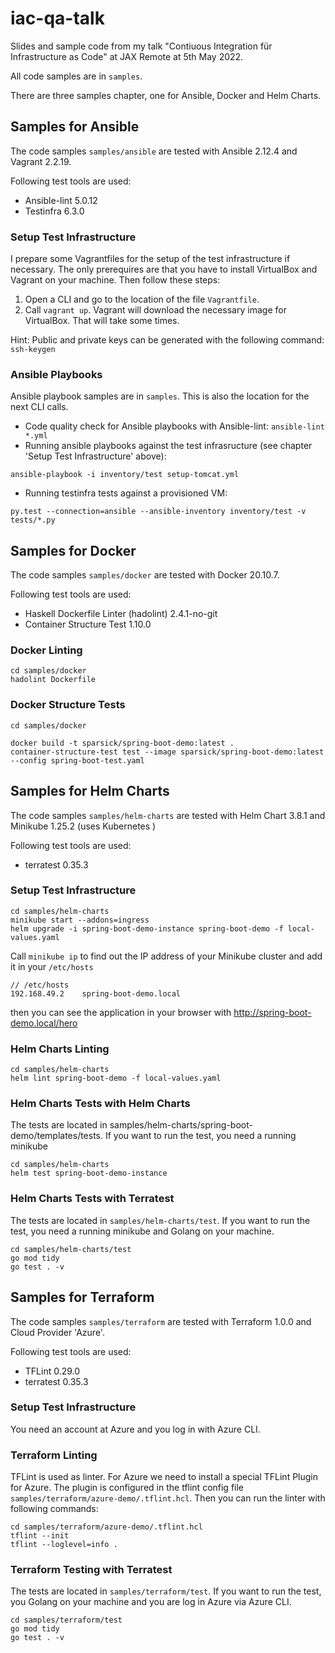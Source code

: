 # iac-qa-talk
Slides and sample code from my talk "Contiuous Integration für Infrastructure as Code" at JAX Remote at 5th May 2022.

All code samples are in `samples`.

There are three samples chapter, one for Ansible, Docker and Helm Charts.


## Samples for Ansible
The code samples `samples/ansible` are tested with Ansible 2.12.4  and Vagrant 2.2.19.

Following test tools are used:
- Ansible-lint 5.0.12
- Testinfra 6.3.0

### Setup Test Infrastructure
I prepare some Vagrantfiles for the setup of the test infrastructure if necessary.
The only prerequires are that you have to install VirtualBox and Vagrant on your machine.
Then follow these steps:

1. Open a CLI and go to the location of the file `Vagrantfile`.
2. Call `vagrant up`. Vagrant will download the necessary image for VirtualBox. That will take some times.

Hint: Public and private keys can be generated with the following command: `ssh-keygen`


### Ansible Playbooks
Ansible playbook samples are in `samples`.
This is also the location for the next CLI calls.

- Code quality check for Ansible playbooks with Ansible-lint: `ansible-lint *.yml`
- Running ansible playbooks against the test infrasructure (see chapter 'Setup Test Infrastructure' above):
```
ansible-playbook -i inventory/test setup-tomcat.yml
```
- Running testinfra tests against a provisioned VM:
```
py.test --connection=ansible --ansible-inventory inventory/test -v tests/*.py
```

## Samples for Docker
The code samples `samples/docker` are tested with Docker 20.10.7.

Following test tools are used:
- Haskell Dockerfile Linter (hadolint) 2.4.1-no-git
- Container Structure Test 1.10.0

### Docker Linting

```shell
cd samples/docker
hadolint Dockerfile
```

### Docker Structure Tests

```shell
cd samples/docker

docker build -t sparsick/spring-boot-demo:latest .
container-structure-test test --image sparsick/spring-boot-demo:latest --config spring-boot-test.yaml
```


## Samples for Helm Charts
The code samples `samples/helm-charts` are tested with Helm Chart 3.8.1 and Minikube 1.25.2 (uses Kubernetes )

Following test tools are used:
- terratest 0.35.3

### Setup Test Infrastructure

```shell
cd samples/helm-charts
minikube start --addons=ingress
helm upgrade -i spring-boot-demo-instance spring-boot-demo -f local-values.yaml
```
Call `minikube ip` to find out the IP address of your Minikube cluster and add it in your `/etc/hosts`


```shell
// /etc/hosts
192.168.49.2    spring-boot-demo.local
```
then you can see the application in your browser with http://spring-boot-demo.local/hero

### Helm Charts Linting

```shell
cd samples/helm-charts
helm lint spring-boot-demo -f local-values.yaml
```

### Helm Charts Tests with Helm Charts
The tests are located in samples/helm-charts/spring-boot-demo/templates/tests. If you want to run the test, you need a running minikube

```shell
cd samples/helm-charts
helm test spring-boot-demo-instance
```

### Helm Charts Tests with Terratest

The tests are located in `samples/helm-charts/test`. If you want to run the test, you need a running minikube and Golang on your machine.

```shell
cd samples/helm-charts/test
go mod tidy
go test . -v
```

## Samples for Terraform
The code samples `samples/terraform` are tested with Terraform 1.0.0 and Cloud Provider 'Azure'.

Following test tools are used:
- TFLint 0.29.0
- terratest 0.35.3

### Setup Test Infrastructure
You need an account at Azure and you log in with Azure CLI.

### Terraform Linting
TFLint is used as linter. For Azure we need to install a special TFLint Plugin for Azure. The plugin is configured in the tflint config file `samples/terraform/azure-demo/.tflint.hcl`.
Then you can run the linter with following commands:

```shell
cd samples/terraform/azure-demo/.tflint.hcl
tflint --init
tflint --loglevel=info .
```

### Terraform Testing with Terratest

The tests are located in `samples/terraform/test`. If you want to run the test, you Golang on your machine and you are log in Azure via Azure CLI.

```shell
cd samples/terraform/test
go mod tidy
go test . -v
```
